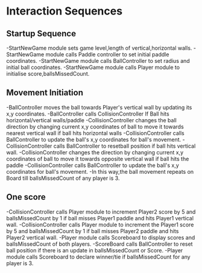 # Interaction Sequences

## Startup Sequence

-StartNewGame module sets game level,length of vertical,horizontal walls.
-StartNewGame module calls Paddle controller to set initial paddle coordinates.
-StartNewGame module calls BallController to set radius and initial ball coordinates.
-StartNewGame module calls Player module to initialise score,ballsMissedCount.

## Movement Initiation

-BallController moves the ball towards Player's vertical wall by updating its x,y coordinates. 
-BallController calls CollisionController If Ball hits horizontal/vertical walls/paddle
-CollisionController changes the ball direction by changing current x,y 
coordinates of ball to move it towards nearest vertical wall if ball hits horizontal walls
-CollisionController calls  BallController to update the ball's x,y coordinates for ball's movement. 
-CollisionController calls BallController to resetball position if ball hits vertical wall.
-CollisionController changes the direction by changing current x,y coordinates of ball 
to move it towards opposite vertical wall if ball hits the paddle
-CollisionController calls BallController to update the ball's x,y coordinates for ball's movement.
-In this way,the ball movement repeats on Board till ballsMissedCount of any player is 3.

## One score

-CollisionController calls Player module to increment Player2 score by 5 and 
ballsMissedCount by 1 if ball misses Player1 paddle and hits Player1 vertical wall.
-CollisionController calls Player module to increment the Player1 score by 5 and 
ballsMissedCount by 1 if ball misses Player2 paddle and hits Player2 vertical wall.
-Player module calls Scoreboard to display scores and ballsMissedCount of both players.
-ScoreBoard calls BallController to reset ball position if there is an update in ballsMissedCount or Score.
-Player module calls Scoreboard to declare winner/tie if ballsMissedCount for any player is 3.
